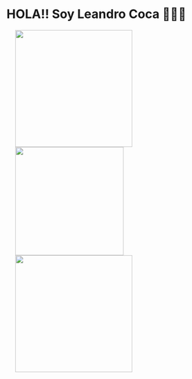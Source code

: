 # HOLA!! Soy Leandro Coca  👋👋👋


<div style="margin: 20px;">
 
 <img  width="270px" src="https://media.giphy.com/media/LmNwrBhejkK9EFP504/giphy.gif">

 <img  width="250px" src="https://media.giphy.com/media/Rznz8HjrKQAOQ/giphy.gif">

 <img  width="270px" src="https://media.giphy.com/media/1HKaikaFqDt7i/giphy.gif">
 
 </div>
<!--
**LeanC100/LeanC100** is a ✨ _special_ ✨ repository because its `README.md` (this file) appears on your GitHub profile.



-->


